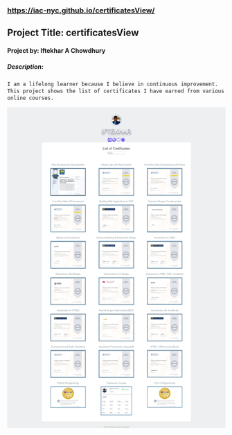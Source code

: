 ###  https://iac-nyc.github.io/certificatesView/
## Project Title: certificatesView
#### Project by: Iftekhar A Chowdhury
##### Description:
```
I am a lifelong learner because I believe in continuous improvement.
This project shows the list of certificates I have earned from various online courses.

```
![Page View](pg.png)
